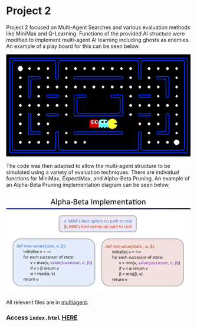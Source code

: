 # Project 2

Project 2 focused on Multi-Agent Searches and various evaluation methods like MiniMax and Q-Learning. Functions of the provided AI structure were modified to implement multi-agent AI learning including ghosts as enemies. An example of a play board for this can be seen below.

<img src="./pacman_multi_agent.png" alt="Multi-Agent" width="500"/>

The code was then adapted to allow the multi-agent structure to be simulated using a variety of evaluation techniques. There are individual functions for MiniMax, ExpectiMax, and Alpha-Beta Pruning. An example of an Alpha-Beta Pruning implementation diagram can be seen below.

<img src="./alpha_beta_impl.png" alt="Multi-Agent" width="500"/>

All relevent files are in [multiagent](./multiagent/).

### Access `index.html` [HERE](https://htmlpreview.github.io/?https://github.com/joe-arbo/joe-arbo/blob/main/Artificial%20Intelligence/p2/index.html)